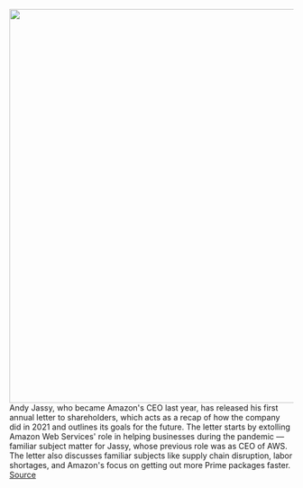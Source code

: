 <img src='https://cdn.vox-cdn.com/thumbor/Hmd3cP0BBYSGvoKwAitQYqPKJtM=/0x70:1626x1742/1200x800/filters:focal(676x462:936x722)/cdn.vox-cdn.com/uploads/chorus_image/image/70750372/1348139958.0.jpg' width='700px' /><br/>
Andy Jassy, who became Amazon's CEO last year, has released his first annual letter to shareholders, which acts as a recap of how the company did in 2021 and outlines its goals for the future. The letter starts by extolling Amazon Web Services' role in helping businesses during the pandemic — familiar subject matter for Jassy, whose previous role was as CEO of AWS. The letter also discusses familiar subjects like supply chain disruption, labor shortages, and Amazon's focus on getting out more Prime packages faster.
<a href='https://www.theverge.com/2022/4/14/23025504/2021-amazon-shareholder-letter-ceo-andy-jassy-aws-unions'> Source <a/>